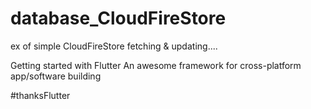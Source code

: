 # database_CloudFireStore
ex of simple CloudFireStore fetching &amp; updating....

Getting started with Flutter
An awesome framework for cross-platform app/software building

#thanksFlutter
